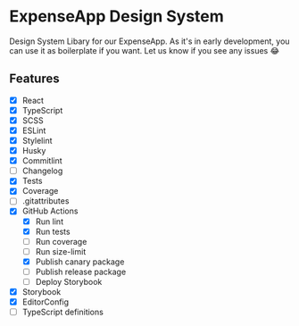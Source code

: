 # ExpenseApp Design System

Design System Libary for our ExpenseApp. As it's in early development, you can use it as boilerplate if you want. Let us know if you see any issues 😂

## Features

- [x] React
- [x] TypeScript
- [x] SCSS
- [x] ESLint
- [x] Stylelint
- [x] Husky
- [x] Commitlint
- [ ] Changelog
- [x] Tests
- [x] Coverage
- [ ] .gitattributes
- [x] GitHub Actions
  - [x] Run lint
  - [x] Run tests
  - [ ] Run coverage
  - [ ] Run size-limit
  - [x] Publish canary package
  - [ ] Publish release package
  - [ ] Deploy Storybook
- [x] Storybook
- [x] EditorConfig
- [ ] TypeScript definitions
